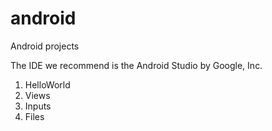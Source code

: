 # android
Android projects

The IDE we recommend is the Android Studio by Google, Inc.

1. HelloWorld
2. Views
3. Inputs
4. Files
